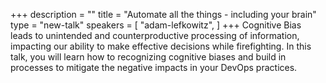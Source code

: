 +++
description = ""
title = "Automate all the things - including your brain"
type = "new-talk"
speakers = [
        "adam-lefkowitz",
]
+++
Cognitive Bias leads to unintended and counterproductive processing of information, impacting our ability to make effective decisions while firefighting. In this talk, you will learn how to recognizing cognitive biases and build in processes to mitigate the negative impacts in your DevOps practices.